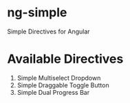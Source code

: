 # ng-simple
Simple Directives for Angular

# Available Directives
1. Simple Multiselect Dropdown
2. Simple Draggable Toggle Button
3. Simple Dual Progress Bar
